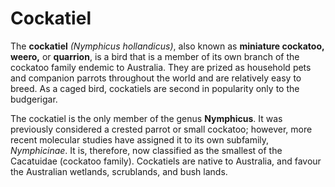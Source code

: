 
<!DOCTYPE HTML>
<html>
<head> <meta charset="utf-8">
</head>
 <body>

<h1>Cockatiel</h1>
<p>The <strong>cockatiel</strong> <em>(Nymphicus hollandicus)</em>, also known as <strong>miniature cockatoo, weero,</strong> or <strong>quarrion</strong>, is a bird that is a member of its own branch of the cockatoo family endemic to Australia. They are prized as household pets and companion parrots throughout the world and are relatively easy to breed. As a caged bird, cockatiels are second in popularity only to the budgerigar.</p> <p>The cockatiel is the only member of the genus <strong>Nymphicus</strong>. It was previously considered a crested parrot or small cockatoo; however, more recent molecular studies have assigned it to its own subfamily, <em>Nymphicinae</em>. It is, therefore, now classified as the smallest of the Cacatuidae (cockatoo family). Cockatiels are native to Australia, and favour the Australian wetlands, scrublands, and bush lands.</p>
</body>
</html>

